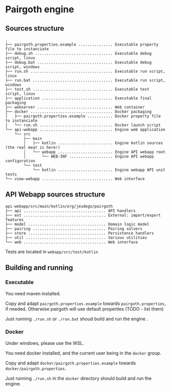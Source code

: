 # Pairgoth engine

## Sources structure

```
.
├── pairgoth.properties.example ............... Executable property file to instanciate
├── debug.sh .................................. Executable debug script, linux
├── debug.bat ................................. Executable debug script, windows
├── run.sh .................................... Executable run script, linux
├── run.bat ................................... Executable run script, windows
├── test.sh ................................... Executable test script, linux
├── application ............................... Executable final packaging
├── webserver ................................. Web container
├── docker .................................... Docker packaging
│   ├── pairgoth.properties.example ........... Docker property file to instanciate
│   └── run.sh ................................ Docker launch script
└── api-webapp ................................ Engine web application
    └── src
        ├── main
        │   ├── kotlin ........................ Engine kotlin sources (the real meat is here!)
        │   └── webapp ........................ Engine API webapp root
        │       └── WEB-INF ................... Engine API webapp configuration
        └── test
            └── kotlin ........................ Engine webapp API unit tests
└── view-webapp ............................... Web interface
```

## API Webapp sources structure

```
api-webapp/src/main/kotlin/org/jeudego/pairgoth
├── api .................................... API handlers
├── ext .................................... External: import/export features
├── model .................................. Domain logic model
├── pairing ................................ Pairing solvers
├── store .................................. Persistence handlers
├── util ................................... Various utilities
└── web .................................... Web interface
```

Tests are located in `webapp/src/test/kotlin`

## Building and running

### Executable

You need maven installed.

Copy and adapt `pairgoth.properties.example` towards `pairgoth.properties`, if needed. Otherwise pairgoth will use default properties (TODO - list them)

Just running `./run.sh` or `./run.bat` shoud build and run the engine .

### Docker

Under windows, please use the WSL.

You need docker installed, and the current user being in the `docker` group.

Copy and adapt `docker/pairgoth.properties.example` towards `docker/pairgoth.properties`.

Just running `./run.sh` in the `docker` directory should build and run the engine.

